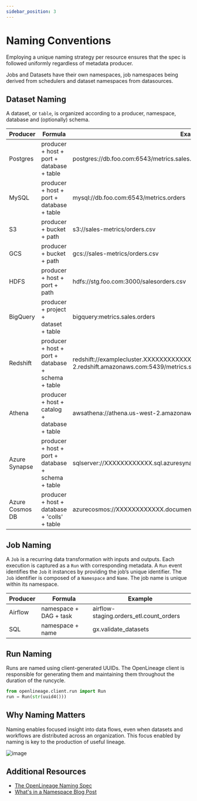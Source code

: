 ```yaml
---
sidebar_position: 3
---
```


# Naming Conventions

Employing a unique naming strategy per resource ensures that the spec is followed uniformly regardless of metadata producer.

Jobs and Datasets have their own namespaces, job namespaces being derived from schedulers and dataset namespaces from datasources.

## Dataset Naming

A dataset, or `table`, is organized according to a producer, namespace, database and (optionally) schema.

| Producer | Formula | Example URI |
| -------- | ------- | ----------- |
| Postgres | producer + host + port + database + table | postgres://db.foo.com:6543/metrics.sales.orders |
| MySQL | producer + host + port + database + table | mysql://db.foo.com:6543/metrics.orders | 
| S3 | producer + bucket + path | s3://sales-metrics/orders.csv |
| GCS | producer + bucket + path | gcs://sales-metrics/orders.csv |
| HDFS | producer + host + port + path | hdfs://stg.foo.com:3000/salesorders.csv |
| BigQuery | producer + project + dataset + table | bigquery:metrics.sales.orders |
| Redshift | producer + host + port + database + schema + table | redshift://examplecluster.XXXXXXXXXXXX.us-west-2.redshift.amazonaws.com:5439/metrics.sales.orders |
| Athena | producer + host + catalog + database + table | awsathena://athena.us-west-2.amazonaws.com/metrics.sales.orders |
| Azure Synapse | producer + host + port + database + schema + table | sqlserver://XXXXXXXXXXXX.sql.azuresynapse.net:1433;database=SQLPool1/sales.orders |
| Azure Cosmos DB | producer + host + database + 'colls' + table | azurecosmos://XXXXXXXXXXXX.documents.azure.com/dbs/metrics/colls/orders |

## Job Naming

A `Job` is a recurring data transformation with inputs and outputs. Each execution is captured as a `Run` with corresponding metadata.
A `Run` event identifies the `Job` it instances by providing the job’s unique identifier.
The `Job` identifier is composed of a `Namespace` and `Name`. The job name is unique within its namespace.


| Producer | Formula | Example |
| -------- | ------- | ------- |
| Airflow | namespace + DAG + task | airflow-staging.orders_etl.count_orders |
| SQL | namespace + name | gx.validate_datasets |

## Run Naming

Runs are named using client-generated UUIDs. The OpenLineage client is responsible for generating them and maintaining them throughout the duration of the runcycle.

```python
from openlineage.client.run import Run
run = Run(str(uuid4()))
```

## Why Naming Matters

Naming enables focused insight into data flows, even when datasets and workflows are distributed across an organization. This focus enabled by naming is key to the production of useful lineage.

![image](./naming-correlations.svg)

## Additional Resources

* [The OpenLineage Naming Spec](https://github.com/OpenLineage/OpenLineage/blob/main/spec/Naming.md)
* [What's in a Namespace Blog Post](https://openlineage.io/blog/whats-in-a-namespace/)